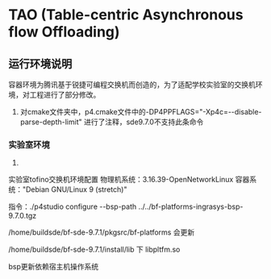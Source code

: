 # TAO (Table-centric Asynchronous flow Offloading)

## 运行环境说明
容器环境为腾讯基于锐捷可编程交换机而创造的，为了适配学校实验室的交换机环境，对工程进行了部分修改。
1. 对cmake文件夹中，p4.cmake文件中的-DP4PPFLAGS="-Xp4c=--disable-parse-depth-limit" 进行了注释，sde9.7.0不支持此条命令

### 实验室环境
1. 

实验室tofino交换机环境配置
物理机系统：3.16.39-OpenNetworkLinux
容器系统："Debian GNU/Linux 9 (stretch)"

指令：./p4studio configure --bsp-path ../../bf-platforms-ingrasys-bsp-9.7.0.tgz

/home/buildsde/bf-sde-9.7.1/pkgsrc/bf-platforms 会更新

/home/buildsde/bf-sde-9.7.1/install/lib 下 libpltfm.so 

bsp更新依赖宿主机操作系统
